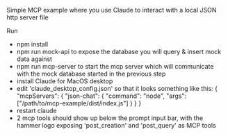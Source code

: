 Simple MCP example where you use Claude to interact with a local JSON http server file

Run 
* npm install
* npm run mock-api to expose the database you will query & insert mock data against
* npm run mcp-server to start the mcp server which will communicate with the mock database started in the previous step
* install Claude for MacOS desktop
* edit 'claude_desktop_config.json' so that it looks something like this:
{
  "mcpServers": {
    "json-chat": {
      "command": "node",
      "args": ["/path/to/mcp-example/dist/index.js"]
    }
  }
}
* restart claude
* 2 mcp tools should show up below the prompt input bar, with the hammer logo exposing 'post_creation' and 'post_query' as MCP tools

